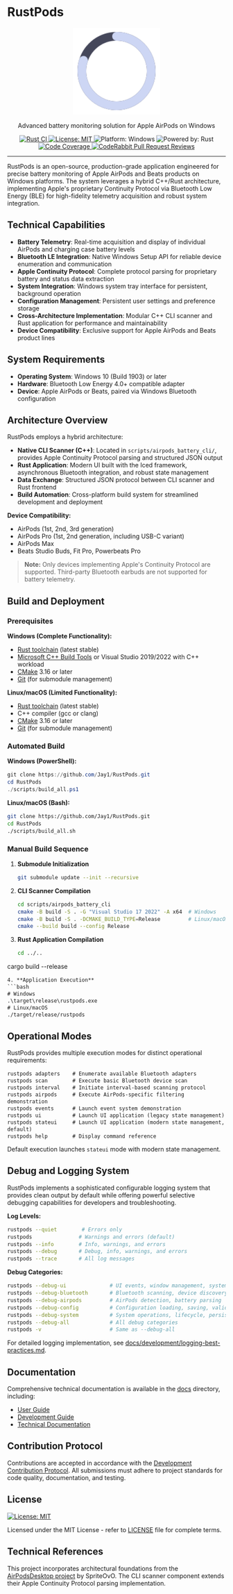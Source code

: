 # RustPods

<p align="center">
  <img src="assets/icons/app/battery_ring_80_percent.svg" alt="RustPods Logo" width="200">
</p>

<p align="center">
  Advanced battery monitoring solution for Apple AirPods on Windows
</p>

<p align="center">
  <a href="https://github.com/Jay1/RustPods/actions/workflows/rust-ci.yml">
    <img src="https://github.com/Jay1/RustPods/actions/workflows/rust-ci.yml/badge.svg" alt="Rust CI">
  </a>
  <a href="https://opensource.org/licenses/MIT">
    <img src="https://img.shields.io/badge/License-MIT-yellow.svg" alt="License: MIT">
  </a>
  <img src="https://img.shields.io/badge/platform-windows-blue" alt="Platform: Windows">
  <img src="https://img.shields.io/badge/Powered%20by-Rust-orange" alt="Powered by: Rust">
  <a href="https://codecov.io/gh/Jay1/RustPods">
    <img src="https://codecov.io/gh/Jay1/RustPods/graph/badge.svg" alt="Code Coverage">
  </a>
  <a href="https://coderabbit.ai">
    <img src="https://img.shields.io/coderabbit/prs/github/Jay1/RustPods?utm_source=oss&utm_medium=github&utm_campaign=Jay1%2FRustPods&labelColor=171717&color=FF570A&link=https%3A%2F%2Fcoderabbit.ai&label=CodeRabbit+Reviews" alt="CodeRabbit Pull Request Reviews">
  </a>
</p>

---

RustPods is an open-source, production-grade application engineered for precise battery monitoring of Apple AirPods and Beats products on Windows platforms. The system leverages a hybrid C++/Rust architecture, implementing Apple's proprietary Continuity Protocol via Bluetooth Low Energy (BLE) for high-fidelity telemetry acquisition and robust system integration.

## Technical Capabilities

- **Battery Telemetry**: Real-time acquisition and display of individual AirPods and charging case battery levels
- **Bluetooth LE Integration**: Native Windows Setup API for reliable device enumeration and communication
- **Apple Continuity Protocol**: Complete protocol parsing for proprietary battery and status data extraction
- **System Integration**: Windows system tray interface for persistent, background operation
- **Configuration Management**: Persistent user settings and preference storage
- **Cross-Architecture Implementation**: Modular C++ CLI scanner and Rust application for performance and maintainability
- **Device Compatibility**: Exclusive support for Apple AirPods and Beats product lines

## System Requirements

- **Operating System**: Windows 10 (Build 1903) or later
- **Hardware**: Bluetooth Low Energy 4.0+ compatible adapter
- **Device**: Apple AirPods or Beats, paired via Windows Bluetooth configuration

## Architecture Overview

RustPods employs a hybrid architecture:

- **Native CLI Scanner (C++)**: Located in `scripts/airpods_battery_cli/`, provides Apple Continuity Protocol parsing and structured JSON output
- **Rust Application**: Modern UI built with the Iced framework, asynchronous Bluetooth integration, and robust state management
- **Data Exchange**: Structured JSON protocol between CLI scanner and Rust frontend
- **Build Automation**: Cross-platform build system for streamlined development and deployment

**Device Compatibility:**
- AirPods (1st, 2nd, 3rd generation)
- AirPods Pro (1st, 2nd generation, including USB-C variant)
- AirPods Max
- Beats Studio Buds, Fit Pro, Powerbeats Pro

> **Note:** Only devices implementing Apple's Continuity Protocol are supported. Third-party Bluetooth earbuds are not supported for battery telemetry.

## Build and Deployment

### Prerequisites

**Windows (Complete Functionality):**
- [Rust toolchain](https://rustup.rs/) (latest stable)
- [Microsoft C++ Build Tools](https://visualstudio.microsoft.com/visual-cpp-build-tools/) or Visual Studio 2019/2022 with C++ workload
- [CMake](https://cmake.org/download/) 3.16 or later
- [Git](https://git-scm.com/) (for submodule management)

**Linux/macOS (Limited Functionality):**
- [Rust toolchain](https://rustup.rs/) (latest stable)
- C++ compiler (gcc or clang)
- [CMake](https://cmake.org/download/) 3.16 or later
- [Git](https://git-scm.com/) (for submodule management)

### Automated Build

**Windows (PowerShell):**
```powershell
git clone https://github.com/Jay1/RustPods.git
cd RustPods
./scripts/build_all.ps1
```

**Linux/macOS (Bash):**
```bash
git clone https://github.com/Jay1/RustPods.git
cd RustPods
./scripts/build_all.sh
```

### Manual Build Sequence

1. **Submodule Initialization**
   ```bash
   git submodule update --init --recursive
   ```
2. **CLI Scanner Compilation**
   ```bash
   cd scripts/airpods_battery_cli
   cmake -B build -S . -G "Visual Studio 17 2022" -A x64  # Windows
   cmake -B build -S . -DCMAKE_BUILD_TYPE=Release         # Linux/macOS
   cmake --build build --config Release
   ```
3. **Rust Application Compilation**
   ```bash
   cd ../..
cargo build --release
   ```
4. **Application Execution**
   ```bash
   # Windows
   .\target\release\rustpods.exe
   # Linux/macOS
   ./target/release/rustpods
   ```

## Operational Modes

RustPods provides multiple execution modes for distinct operational requirements:

```
rustpods adapters    # Enumerate available Bluetooth adapters
rustpods scan        # Execute basic Bluetooth device scan
rustpods interval    # Initiate interval-based scanning protocol
rustpods airpods     # Execute AirPods-specific filtering demonstration
rustpods events      # Launch event system demonstration
rustpods ui          # Launch UI application (legacy state management)
rustpods stateui     # Launch UI application (modern state management, default)
rustpods help        # Display command reference
```

Default execution launches `stateui` mode with modern state management.

## Debug and Logging System

RustPods implements a sophisticated configurable logging system that provides clean output by default while offering powerful selective debugging capabilities for developers and troubleshooting.

**Log Levels:**
```sh
rustpods --quiet        # Errors only
rustpods               # Warnings and errors (default)
rustpods --info        # Info, warnings, and errors
rustpods --debug       # Debug, info, warnings, and errors
rustpods --trace       # All log messages
```

**Debug Categories:**
```sh
rustpods --debug-ui              # UI events, window management, system tray
rustpods --debug-bluetooth       # Bluetooth scanning, device discovery, CLI scanner
rustpods --debug-airpods         # AirPods detection, battery parsing
rustpods --debug-config          # Configuration loading, saving, validation
rustpods --debug-system          # System operations, lifecycle, persistence
rustpods --debug-all             # All debug categories
rustpods -v                      # Same as --debug-all
```

For detailed logging implementation, see [docs/development/logging-best-practices.md](docs/development/logging-best-practices.md).

## Documentation

Comprehensive technical documentation is available in the [docs](docs/index.md) directory, including:
- [User Guide](docs/user-guide/getting-started.md)
- [Development Guide](docs/development/assets.md)
- [Technical Documentation](docs/development/assets.md)

## Contribution Protocol

Contributions are accepted in accordance with the [Development Contribution Protocol](docs/CONTRIBUTING.md). All submissions must adhere to project standards for code quality, documentation, and testing.

## License

[![License: MIT](https://img.shields.io/badge/License-MIT-yellow.svg)](https://opensource.org/licenses/MIT)

Licensed under the MIT License - refer to [LICENSE](LICENSE) file for complete terms.

## Technical References

This project incorporates architectural foundations from the [AirPodsDesktop project](https://github.com/SpriteOvO/AirPodsDesktop) by SpriteOvO. The CLI scanner component extends their Apple Continuity Protocol parsing implementation. 